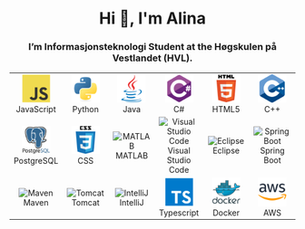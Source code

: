 <!--[![MasterHead](https://i.pinimg.com/originals/16/69/e5/1669e57761ccc67fa5e31a09a54764d0.gif)]()-->

<h1 align="center">Hi 👋, I'm Alina</h1>
<h3 align="center">I’m Informasjonsteknologi Student at the Høgskulen på Vestlandet (HVL).</h3>
<!--<img align="right" alt="Coding" width="400" src="https://user-images.githubusercontent.com/74038190/216649417-9acc58df-9186-4132-ad43-819a57babb67.gif">-->

         

<table>
  <tbody>
    <tr>
      <td align="center" width="16%">
        <img src="https://raw.githubusercontent.com/devicons/devicon/master/icons/javascript/javascript-original.svg" width="50px;" alt="JavaScript"/>
        <br>JavaScript
      </td>
      <td align="center" width="16%">
        <img src="https://raw.githubusercontent.com/devicons/devicon/master/icons/python/python-original.svg" width="50px;" alt="Python"/>
        <br>Python
      </td>
      <td align="center" width="16%">
        <img src="https://raw.githubusercontent.com/devicons/devicon/master/icons/java/java-original.svg" width="50px;" alt="Java"/>
        <br>Java
      </td>
      <td align="center" width="16%">
        <img src="https://raw.githubusercontent.com/devicons/devicon/master/icons/csharp/csharp-original.svg" width="50px;" alt="C#"/>
        <br>C#
      </td>
      <td align="center" width="16%">
        <img src="https://raw.githubusercontent.com/devicons/devicon/master/icons/html5/html5-original-wordmark.svg" width="50px;" alt="HTML5"/>
        <br>HTML5
      </td>
      <td align="center" width="16%">
        <img src="https://raw.githubusercontent.com/devicons/devicon/master/icons/cplusplus/cplusplus-original.svg" width="50px;" alt="C++"/>
        <br>C++
      </td>
    </tr>    
    <tr>
      <td align="center" width="16%">
        <img src="https://raw.githubusercontent.com/devicons/devicon/master/icons/postgresql/postgresql-original-wordmark.svg" width="50px;" alt="PostgreSQL"/>
        <br>PostgreSQL
      </td>
      <td align="center" width="16%">
        <img src="https://raw.githubusercontent.com/devicons/devicon/master/icons/css3/css3-original-wordmark.svg" width="50px;" alt="CSS"/>
        <br>CSS
      </td>
      <td align="center" width="16%">
        <img src="https://user-images.githubusercontent.com/25181517/192106593-610ee31c-995e-4f24-b8e1-0f18eead6fae.png" width="50px;" alt="MATLAB"/>
        <br>MATLAB
      </td>
      <td align="center" width="16%">
        <img src="https://user-images.githubusercontent.com/25181517/192108891-d86b6220-e232-423a-bf5f-90903e6887c3.png" width="50px;" alt="Visual Studio Code"/>
        <br>Visual Studio Code
      </td>
      <td align="center" width="16%">
        <img src="https://user-images.githubusercontent.com/25181517/192108892-6e9b5cdf-4e35-4a70-ad9a-801a93a07c1c.png" width="50px;" alt="Eclipse"/>
        <br>Eclipse
      </td>
      <td align="center" width="16%">
        <img src="https://user-images.githubusercontent.com/25181517/183891303-41f257f8-6b3d-487c-aa56-c497b880d0fb.png" width="50px;" alt="Spring Boot"/>
        <br>Spring Boot
      </td>
    </tr>
    <tr>
      <td align="center" width="16%">
        <img src="https://user-images.githubusercontent.com/25181517/117207242-07d5a700-adf4-11eb-975e-be04e62b984b.png" width="50px;" alt="Maven"/>
        <br>Maven
      </td>
      <td align="center" width="16%">
        <img src="https://user-images.githubusercontent.com/25181517/183894676-137319b5-1364-4b6a-ba4f-e9fc94ddc4aa.png" width="50px;" alt="Tomcat"/>
        <br>Tomcat
      </td>
      <td align="center" width="16%">
        <img src="https://user-images.githubusercontent.com/25181517/192108890-200809d1-439c-4e23-90d3-b090cf9a4eea.png" width="50px;" alt="IntelliJ"/>
        <br>IntelliJ
      </td>
      <td align="center" width="16%">
        <img src="https://raw.githubusercontent.com/devicons/devicon/master/icons/typescript/typescript-original.svg" width="50px;" alt="typescript"/>
        <br>Typescript
      </td>
      <td align="center" width="16%">
        <img src="https://raw.githubusercontent.com/devicons/devicon/master/icons/docker/docker-original-wordmark.svg" width="50px;" alt="docker"/>
        <br>Docker
      </td>
      <td align="center" width="16%">
        <img src="https://raw.githubusercontent.com/devicons/devicon/master/icons/amazonwebservices/amazonwebservices-original-wordmark.svg" width="50px;" alt="aws"/>
        <br>AWS
      </td>
    </tr>
  </tbody>
</table>

